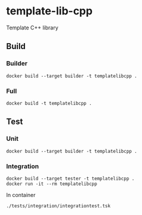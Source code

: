 # template-lib-cpp
Template C++ library

## Build

### Builder
```
docker build --target builder -t templatelibcpp .
```

### Full
```
docker build -t templatelibcpp .
```

## Test

### Unit
```
docker build --target builder -t templatelibcpp .
```

### Integration
```
docker build --target tester -t templatelibcpp .
docker run -it --rm templatelibcpp
```

In container
```
./tests/integration/integrationtest.tsk
```
